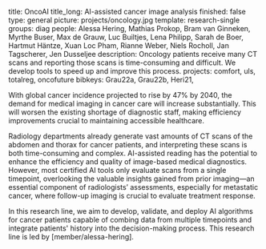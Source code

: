 title: OncoAI
title_long: AI-assisted cancer image analysis
finished: false
type: general
picture: projects/oncology.jpg
template: research-single
groups: diag
people: Alessa Hering, Mathias Prokop, Bram van Ginneken, Myrthe Buser, Max de Grauw, Luc Builtjes, Lena Philipp, Sarah de Boer, Hartmut Häntze, Xuan Loc Pham, Rianne Weber, Niels Rocholl, Jan Tagscherer, Jen Dusseljee
description: Oncology patients receive many CT scans and reporting those scans is time-consuming and difficult. We develop tools to speed up and improve this process.
projects: comfort, uls, totalreg, oncofuture
bibkeys: Grau22a, Grau22b, Heri21,

With global cancer incidence projected to rise by 47% by 2040, the demand for medical imaging in cancer care will increase substantially. This will worsen the existing shortage of diagnostic staff, making efficiency improvements crucial to maintaining accessible healthcare. 

Radiology departments already generate vast amounts of CT scans of the abdomen and thorax for cancer patients, and interpreting these scans is both time-consuming and complex. AI-assisted reading has the potential to enhance the efficiency and quality of image-based medical diagnostics. However, most certified AI tools only evaluate scans from a single timepoint, overlooking the valuable insights gained from prior imaging—an essential component of radiologists’ assessments, especially for metastatic cancer, where follow-up imaging is crucial to evaluate treatment response. 

In this research line, we aim to develop, validate, and deploy AI algorithms for cancer patients capable of combing data from multiple timepoints and integrate patients' history into the decision-making process. This research line is led by [member/alessa-hering]. 


